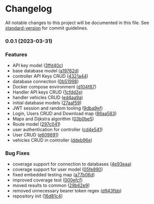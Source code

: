 # Changelog

All notable changes to this project will be documented in this file. See [standard-version](https://github.com/conventional-changelog/standard-version) for commit guidelines.

### 0.0.1 (2023-03-31)


### Features

* API key model ([3ffd40c](https://github.com/shoriwe/routes-service/commit/3ffd40cfdebeb06ed8c68d66455829a8b4f0ba48))
* base database model ([a19762d](https://github.com/shoriwe/routes-service/commit/a19762dbdf11d1a5c2eb8222de2999d6ea516b0d))
* controller API Keys CRUD ([4321a44](https://github.com/shoriwe/routes-service/commit/4321a44404a544bf3c6ef4969beff175ab7c5ff4))
* database connection ([0b51998](https://github.com/shoriwe/routes-service/commit/0b51998d90da0962a1d3a06cf67e67a9cd448ae1))
* Docker compose environment ([d104f87](https://github.com/shoriwe/routes-service/commit/d104f87f13742c2b612b44cebf6ced52aa3b5559))
* Handler API keys CRUD ([1cfdd2e](https://github.com/shoriwe/routes-service/commit/1cfdd2ebf947ba3cdfdd1b8916e8cbcec8ce8d20))
* handler vehicles CRUD ([ed4aa9a](https://github.com/shoriwe/routes-service/commit/ed4aa9ac905f609443c38d4bc3eb485c730c6759))
* initial database models ([27aaf59](https://github.com/shoriwe/routes-service/commit/27aaf59dbadef247e0e28f1e79e68ba40e1201a0))
* JWT session and random tooling ([9dba9ef](https://github.com/shoriwe/routes-service/commit/9dba9ef6ea59fb8fabc7022d1e9075a8de7472c9))
* Login, Users CRUD and Download map ([86aa583](https://github.com/shoriwe/routes-service/commit/86aa583303f1269bd742c4ee63b8167dcd7a03dd))
* Maps and Dijkstra algorithm ([03b0be5](https://github.com/shoriwe/routes-service/commit/03b0be55ee0dd971b5ea8de57598bd3954452f4f))
* Route model ([297c041](https://github.com/shoriwe/routes-service/commit/297c04117421de7507a631c802c18689f9e31937))
* user authentication for controller ([cd4e541](https://github.com/shoriwe/routes-service/commit/cd4e541b56f5c15c9c36e3653b72b702f768bc3c))
* User CRUD ([e609691](https://github.com/shoriwe/routes-service/commit/e6096915a65c38e010719f13fa4678fc3a4e4c4a))
* vehicles CRUD in controller ([ddeb96e](https://github.com/shoriwe/routes-service/commit/ddeb96e1bb16386871cf9aae954a65f79543ca3b))


### Bug Fixes

* coverage support for connection to databases ([4e93eaa](https://github.com/shoriwe/routes-service/commit/4e93eaab695108d10043f4a54cf09b007c3b77d0))
* coverage support for user model ([05fe890](https://github.com/shoriwe/routes-service/commit/05fe890c4adc175906273722df092e0083a0d332))
* fixed embedded testing map ([a77b06d](https://github.com/shoriwe/routes-service/commit/a77b06d123f3d6fccc6e96a2ee02f4dafcc7507a))
* improved coverage test ([000efcf](https://github.com/shoriwe/routes-service/commit/000efcfce923d7c65832db89bb7854ef6b55c760))
* moved results to common ([29b62e9](https://github.com/shoriwe/routes-service/commit/29b62e9d63d57b3bcbc4df2a018c39bac05a0a7c))
* removed unnecessary bearer token regex ([d943fbb](https://github.com/shoriwe/routes-service/commit/d943fbb1c86bce03c54bff91ac8f72b5cf829762))
* repository init ([16d81c4](https://github.com/shoriwe/routes-service/commit/16d81c4bad904a2c3982dd485596258d629eda12))
